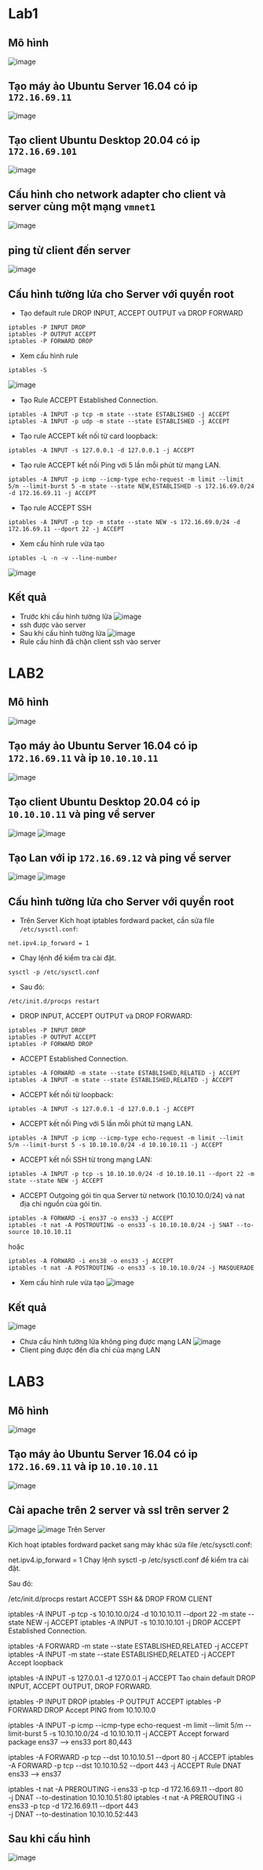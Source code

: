 # Lab1
## Mô hình
![image](https://user-images.githubusercontent.com/91528234/209085075-8fcc5d54-8f8b-4820-8d4f-e4eaeca4bde6.png)

## Tạo máy ảo Ubuntu Server 16.04 có ip `172.16.69.11`

![image](https://user-images.githubusercontent.com/91528234/209084862-139ad3bf-8fd3-4afa-ab1f-edcd7b801fe7.png)
## Tạo client Ubuntu Desktop 20.04 có ip `172.16.69.101`

![image](https://user-images.githubusercontent.com/91528234/209085300-47eef6f6-e311-461f-a89f-bd2f3366542a.png)
## Cấu hình cho network adapter cho client và server cùng một mạng `vmnet1`
![image](https://user-images.githubusercontent.com/91528234/209085592-ee55552e-5da8-46ea-83eb-7180001b7bff.png)
## ping từ client đến server
![image](https://user-images.githubusercontent.com/91528234/209086151-f8a5ad8a-5c2c-40ed-9dc3-b4b3e71fdbd6.png)
## Cấu hình tường lửa cho Server với quyền root
* Tạo default rule DROP INPUT, ACCEPT OUTPUT và DROP FORWARD
```
iptables -P INPUT DROP
iptables -P OUTPUT ACCEPT
iptables -P FORWARD DROP
```
* Xem cấu hình rule
```
iptables -S
```
![image](https://user-images.githubusercontent.com/91528234/209087382-71de3580-21c2-462e-a3f1-9ca88d0ef11a.png)


* Tạo Rule ACCEPT Established Connection.
```
iptables -A INPUT -p tcp -m state --state ESTABLISHED -j ACCEPT
iptables -A INPUT -p udp -m state --state ESTABLISHED -j ACCEPT
```
* Tạo rule ACCEPT kết nối từ card loopback:
```
iptables -A INPUT -s 127.0.0.1 -d 127.0.0.1 -j ACCEPT
```
* Tạo rule ACCEPT kết nối Ping với 5 lần mỗi phút từ mạng LAN.

```
iptables -A INPUT -p icmp --icmp-type echo-request -m limit --limit 5/m --limit-burst 5 -m state --state NEW,ESTABLISHED -s 172.16.69.0/24 -d 172.16.69.11 -j ACCEPT
```
* Tạo rule ACCEPT SSH
```
iptables -A INPUT -p tcp -m state --state NEW -s 172.16.69.0/24 -d 172.16.69.11 --dport 22 -j ACCEPT
```
* Xem cấu hình rule vừa tạo
``` 
iptables -L -n -v --line-number
```
![image](https://user-images.githubusercontent.com/91528234/209088589-4935c033-0ce5-49b3-ae87-39441168f9a6.png)
## Kết quả 
* Trước khi cấu hình tường lửa
![image](https://user-images.githubusercontent.com/91528234/209089445-76dd1bd0-56b9-4ddc-9ebf-f97fa011c786.png)
* ssh được vào server
* Sau khi cấu hình tường lửa
![image](https://user-images.githubusercontent.com/91528234/209089734-aa37a843-5116-4735-bd78-6376223b2116.png)
* Rule cấu hình đã chặn client ssh vào server
# LAB2
## Mô hình
![image](https://user-images.githubusercontent.com/91528234/209097631-95809be2-fa00-4f16-9aca-dd204221db53.png)

## Tạo máy ảo Ubuntu Server 16.04 có ip `172.16.69.11` và ip `10.10.10.11`
![image](https://user-images.githubusercontent.com/91528234/209097811-38badb0e-4e9a-4dcf-af0d-d87445725a08.png)
## Tạo client Ubuntu Desktop 20.04 có ip `10.10.10.11` và ping về server
![image](https://user-images.githubusercontent.com/91528234/209098271-52fff89a-6312-4236-8fe0-4b7f95fcc477.png)
![image](https://user-images.githubusercontent.com/91528234/209098606-bb461349-e6e4-4048-b058-53683ca07687.png)

## Tạo Lan với ip `172.16.69.12` và ping về server
![image](https://user-images.githubusercontent.com/91528234/209098477-8d2865c8-5a91-4ebb-bef6-9d28daa1b45b.png)
![image](https://user-images.githubusercontent.com/91528234/209098665-296ddd4a-0baf-4a6c-ae4c-a0fa1b01d46f.png)
## Cấu hình tường lửa cho Server với quyền root
* Trên Server Kích hoạt iptables fordward packet, cần sửa file `/etc/sysctl.conf`:
```
net.ipv4.ip_forward = 1
```
* Chạy lệnh để kiểm tra cài đặt.
```
sysctl -p /etc/sysctl.conf
```

* Sau đó:
```
/etc/init.d/procps restart
```
* DROP INPUT, ACCEPT OUTPUT và DROP FORWARD:
```
iptables -P INPUT DROP
iptables -P OUTPUT ACCEPT
iptables -P FORWARD DROP
```
* ACCEPT Established Connection.
```
iptables -A FORWARD -m state --state ESTABLISHED,RELATED -j ACCEPT
iptables -A INPUT -m state --state ESTABLISHED,RELATED -j ACCEPT
```
* ACCEPT kết nối từ loopback:
```
iptables -A INPUT -s 127.0.0.1 -d 127.0.0.1 -j ACCEPT
```
* ACCEPT kết nối Ping với 5 lần mỗi phút từ mạng LAN.
```
iptables -A INPUT -p icmp --icmp-type echo-request -m limit --limit 5/m --limit-burst 5 -s 10.10.10.0/24 -d 10.10.10.11 -j ACCEPT
```
* ACCEPT kết nối SSH từ trong mạng LAN:
```
iptables -A INPUT -p tcp -s 10.10.10.0/24 -d 10.10.10.11 --dport 22 -m state --state NEW -j ACCEPT
```
* ACCEPT Outgoing gói tin qua Server từ network (10.10.10.0/24) và nat địa chỉ nguồn của gói tin.
```
iptables -A FORWARD -i ens37 -o ens33 -j ACCEPT
iptables -t nat -A POSTROUTING -o ens33 -s 10.10.10.0/24 -j SNAT --to-source 10.10.10.11
```
hoặc
```
iptables -A FORWARD -i ens38 -o ens33 -j ACCEPT
iptables -t nat -A POSTROUTING -o ens33 -s 10.10.10.0/24 -j MASQUERADE
```
* Xem cấu hình rule vừa tạo
![image](https://user-images.githubusercontent.com/91528234/209104029-f851cc60-6207-4647-ae8a-a33c8dae0833.png)

## Kết quả
![image](https://user-images.githubusercontent.com/91528234/209105338-8852eb0a-1ff2-4169-88a8-c17cd5ffbfe3.png)
* Chưa cấu hình tường lửa không ping được mạng LAN
![image](https://user-images.githubusercontent.com/91528234/209104260-ea6c7549-50f0-42f1-9b53-84b43048017d.png)
* Client ping được đến đỉa chỉ của mạng LAN
# LAB3
## Mô hình
![image](https://user-images.githubusercontent.com/91528234/209308356-8b231347-2222-4d24-946d-96b37ea6e4ef.png)
## Tạo máy ảo Ubuntu Server 16.04 có ip `172.16.69.11` và ip `10.10.10.11` 


![image](https://user-images.githubusercontent.com/91528234/209310746-d09d1276-8d3a-4694-83ec-19ba3964bd20.png)
## Cài apache trên 2 server và ssl trên server 2
![image](https://user-images.githubusercontent.com/91528234/209312322-b8db491a-8270-493d-94f1-cdac2b759776.png)
![image](https://user-images.githubusercontent.com/91528234/209313497-81a20338-952a-4979-ba8d-34784cb1a7aa.png)
Trên Server

Kích hoạt iptables fordward packet sang máy khác sửa file /etc/sysctl.conf:

net.ipv4.ip_forward = 1
Chạy lệnh sysctl -p /etc/sysctl.conf để kiểm tra cài đặt.

Sau đó:

/etc/init.d/procps restart
ACCEPT SSH && DROP FROM CLIENT

iptables -A INPUT -p tcp -s 10.10.10.0/24 -d 10.10.10.11 --dport 22 -m state --state NEW -j ACCEPT
iptables -A INPUT -s 10.10.10.101 -j DROP
ACCEPT Established Connection.

iptables -A FORWARD -m state --state ESTABLISHED,RELATED -j ACCEPT
iptables -A INPUT -m state --state ESTABLISHED,RELATED -j ACCEPT
Accept loopback

iptables -A INPUT -s 127.0.0.1 -d 127.0.0.1 -j ACCEPT
Tao chain default DROP INPUT, ACCEPT OUTPUT, DROP FORWARD.

iptables -P INPUT DROP
iptables -P OUTPUT ACCEPT
iptables -P FORWARD DROP
Accept PING from 10.10.10.0

iptables -A INPUT -p icmp --icmp-type echo-request -m limit --limit 5/m --limit-burst 5 -s 10.10.10.0/24 -d 10.10.10.11 -j ACCEPT
Accept forward package ens37 –> ens33 port 80,443

iptables -A FORWARD -p tcp --dst 10.10.10.51 --dport 80 -j ACCEPT
iptables -A FORWARD -p tcp --dst 10.10.10.52 --dport 443 -j ACCEPT
Rule DNAT ens33 –> ens37

iptables -t nat -A PREROUTING -i ens33 -p tcp -d 172.16.69.11 --dport 80 \
	-j DNAT --to-destination 10.10.10.51:80
iptables -t nat -A PREROUTING -i ens33 -p tcp -d 172.16.69.11 --dport 443 \
	-j DNAT --to-destination 10.10.10.52:443
  ## Sau khi cấu hình 
  ![image](https://user-images.githubusercontent.com/91528234/209315915-d3242497-77ba-4c81-81df-dc9167bf91b0.png)






